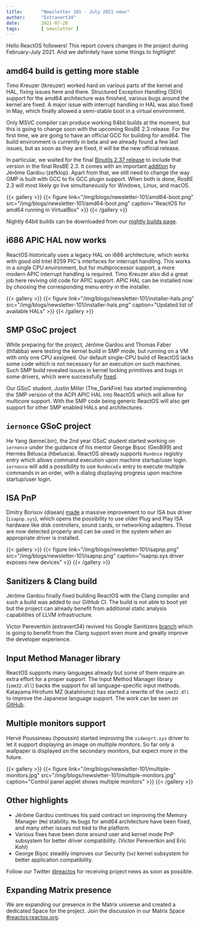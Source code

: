 ```yaml
---
title:       "Newsletter 101 - July 2021 news"
author:      "Extravert34"
date:        2021-07-28
tags:        [ newsletter ]
---
```


Hello ReactOS followers! This report covers changes in the project during February-July 2021.
And we definitely have some things to highlight!

## amd64 build is getting more stable
Timo Kreuzer (tkreuzer) worked hard on various parts of the kernel and HAL, fixing issues here and there.
Structured Exception Handling (SEH) support for the amd64 architecture was finished, various bugs around the kernel are fixed.
A major issue with interrupt handling in HAL was also fixed in May, which finally allowed a semi-stable boot in a virtual environment.

Only MSVC compiler can produce working 64bit builds at the moment, but this is going to change soon with the upcoming RosBE 2.3
release.
For the first time, we are going to have an official GCC for building for amd64.
The build environment is currently in beta and we already found a few last issues, but as soon as they are fixed, it will be the new official release.

In particular, we waited for the final [Binutils 2.37 release](https://sourceware.org/pipermail/binutils/2021-July/117384.html) to include that version in the final RosBE 2.3.
It comes with an important [addition](https://sourceware.org/git/?p=binutils-gdb.git;a=commitdiff;h=d039200a7ee8ac170afbdc3b987af553c07fb6a3) by Jérôme Gardou (zefklop). Apart from that, we still need to change the way GMP is built with GCC to fix GCC plugin support.
When both is done, RosBE 2.3 will most likely go live simultaneously for Windows, Linux, and macOS.

{{< gallery >}}
{{< figure link="/img/blogs/newsletter-101/amd64-boot.png" src="/img/blogs/newsletter-101/amd64-boot.png" caption="ReactOS for amd64 running in VirtualBox" >}}
{{< /gallery >}}

Nightly 64bit builds can be downloaded from our [nightly builds page](/getbuilds).

## i686 APIC HAL now works
ReactOS historically uses a legacy HAL on i686 architecture, which works with good old Intel 8259 PIC's interfaces for interrupt handling.
This works in a single CPU environment, but for multiprocessor support, a more modern APIC interrupt handling is required.
Timo Kreuzer also did a great job here reviving old code for APIC support.
APIC HAL can be installed now by choosing the corresponding menu entry in the installer.

{{< gallery >}}
{{< figure link="/img/blogs/newsletter-101/installer-hals.png" src="/img/blogs/newsletter-101/installer-hals.png" caption="Updated list of available HALs" >}}
{{< /gallery >}}

## SMP GSoC project
While preparing for the project, Jérôme Gardou and Thomas Faber (thfabba) were testing the kernel build in SMP mode,
but running on a VM with only one CPU assigned.
Our default single-CPU build of ReactOS lacks some code which is not necessary for an
execution on such machines.
Such SMP build revealed issues in kernel locking primitives and bugs in some drivers, which
were successfully [fixed](https://github.com/reactos/reactos/pull/3672).

Our GSoC student, Justin Miller (The_DarkFire) has started implementing the SMP version of the ACPI APIC HAL into ReactOS
which will allow for multicore support.
With the SMP code being generic ReactOS will also get support for other SMP enabled HALs and architectures.

## `iernonce` GSoC project
He Yang (kernel.bin), the 2nd year GSoC student started working on `iernonce` under the guidance of his mentor George Bișoc (GeoB99) and Hermès Bélusca (hbelusca).
ReactOS already supports `RunOnce` registry entry which allows command execution upon machine startup/user login.
`iernonce` will add a possibility to use `RunOnceEx` entry to execute multiple commands in an order, with a dialog displaying progress upon machine startup/user login.

## ISA PnP
Dmitry Borisov (disean) [made](https://github.com/reactos/reactos/pull/3467) a massive improvement to our ISA bus driver (`isapnp.sys`),
which opens the possibility to use older Plug and Play ISA hardware like disk controllers, sound cards, or networking adapters.
Those are now detected properly and can be used in the system when an appropriate driver is installed.

{{< gallery >}}
{{< figure link="/img/blogs/newsletter-101/isapnp.png" src="/img/blogs/newsletter-101/isapnp.png" caption="isapnp.sys driver exposes new devices" >}}
{{< /gallery >}}

## Sanitizers & Clang build
Jérôme Gardou finally fixed building ReactOS with the Clang compiler and such a build was added to our GitHub CI.
The build is not able to boot yet but the project can already benefit from additional static analysis capabilities of LLVM infrastructure.

Victor Perevertkin (extravert34) revived his Google Sanitizers [branch](https://github.com/reactos/reactos/pull/2527) which is going to benefit
from the Clang support even more and greatly improve the developer experience.

## Input Method Manager library
ReactOS supports many languages already but some of them require an extra effort for a proper support.
The Input Method Manager library (`imm32.dll`) backs the support for all language-specific input methods.
Katayama Hirofumi MZ (katahiromz) has started a rewrite of the `imm32.dll` to improve the Japanese language support.
The work can be seen on [GitHub](https://github.com/reactos/reactos/commits/master/dll/win32/imm32/).

## Multiple monitors support
Hervé Poussineau (hpoussin) started improving the `videoprt.sys` driver to let it support displaying an image on multiple monitors.
So far only a wallpaper is displayed on the secondary monitors, but expect more in the future.

{{< gallery >}}
{{< figure link="/img/blogs/newsletter-101/multiple-monitors.jpg" src="/img/blogs/newsletter-101/multiple-monitors.jpg" caption="Control panel applet shows multiple monitors" >}}
{{< /gallery >}}

## Other highlights

- Jérôme Gardou continues his paid contract on improving the Memory Manager (`Mm`) stability. `Mm` bugs for amd64 architecture have been fixed, and many other issues not tied to the platform.
- Various fixes have been done around user and kernel mode PnP subsystem for better driver compatibility. (Victor Perevertkin and Eric Kohl)
- George Bișoc steadily improves our Security (`Se`) kernel subsystem for better application compatibility.


Follow our Twitter [@reactos](https://twitter.com/reactos) for receiving project news as soon as possible.

## Expanding Matrix presence

We are expanding our presence in the Matrix universe and created a dedicated Space for the project. Join the discussion in our Matrix Space [#reactos:reactos.org](https://matrix.to/#/#reactos:reactos.org?via=reactos.org).
